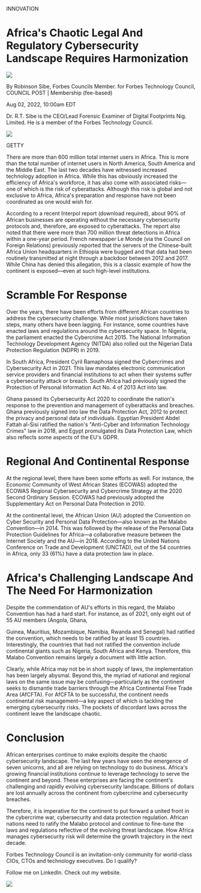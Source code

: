 INNOVATION  

# Africa's Chaotic Legal And Regulatory Cybersecurity Landscape Requires Harmonization  

![](images/45cbcec27718a1ffb70be0cc847bfd5af0ce419a1eab65753e2f3db6b30f7c26.jpg)  

By Robinson Sibe,  Forbes Councils Member. for Forbes Technology Council, COUNCIL POST | Membership (fee-based)  

Aug 02, 2022, 10:00am EDT  

Dr. R.T. Sibe is the CEO/Lead Forensic Examiner of Digital Footprints Nig. Limited. He is a member of the Forbes Technology Council.  

![](images/950ab09d6e7c9ca1a5a0a2d28671f2b12e4dbd056d907b8d53f12dc7c04866d8.jpg)  

GETTY  

There are more than 600 million total internet users in Africa. This is more than the total number of internet users in North America, South America and the Middle East. The last two decades have witnessed increased technology adoption in Africa. While this has obviously increased the efficiency of Africa's workforce, it has also come with associated risks—one of which is the risk of cyberattacks. Although this risk is global and not exclusive to Africa, Africa's preparation and response have not been coordinated as one would wish for.  

According to a recent Interpol report (download required), about $90\%$ of African businesses are operating without the necessary cybersecurity protocols and, therefore, are exposed to cyberattacks. The report also noted that there were more than 700 million threat detections in Africa within a one-year period. French newspaper Le Monde (via the Council on Foreign Relations) previously reported that the servers of the Chinese-built Africa Union headquarters in Ethiopia were bugged and that data had been routinely transmitted at night through a backdoor between 2012 and 2017. While China has denied this allegation, this is a classic example of how the continent is exposed—even at such high-level institutions.  

# Scramble For Response  

Over the years, there have been efforts from different African countries to address the cybersecurity challenge. While most jurisdictions have taken steps, many others have been lagging. For instance, some countries have enacted laws and regulations around the cybersecurity space. In Nigeria, the parliament enacted the Cybercrime Act 2015. The National Information Technology Development Agency (NITDA) also rolled out the Nigerian Data Protection Regulation (NDPR) in 2019.  

In South Africa, President Cyril Ramaphosa signed the Cybercrimes and Cybersecurity Act in 2021. This law mandates electronic communication service providers and financial institutions to act when their systems suffer a cybersecurity attack or breach. South Africa had previously signed the Protection of Personal Information Act No. 4 of 2013 Act into law.  

Ghana passed its Cybersecurity Act 2020 to coordinate the nation's response to the prevention and management of cyberattacks and breaches. Ghana previously signed into law the Data Protection Act, 2012 to protect the privacy and personal data of individuals. Egyptian President Abdel Fattah al-Sisi ratified the nation's "Anti-Cyber and Information Technology Crimes" law in 2018, and Egypt promulgated its Data Protection Law, which also reflects some aspects of the EU's GDPR.  

# Regional And Continental Response  

At the regional level, there have been some efforts as well. For instance, the Economic Community of West African States (ECOWAS) adopted the ECOWAS Regional Cybersecurity and Cybercrime Strategy at the 2020 Second Ordinary Session. ECOWAS had previously adopted the Supplementary Act on Personal Data Protection in 2010.  

At the continental level, the African Union (AU) adopted the Convention on Cyber Security and Personal Data Protection—also known as the Malabo Convention—in 2014. This was followed by the release of the Personal Data Protection Guidelines for Africa—a collaborative measure between the Internet Society and the AU—in 2018. According to the United Nations Conference on Trade and Development (UNCTAD), out of the 54 countries in Africa, only 33 $(61\%)$ have a data protection law in place.  

# Africa's Challenging Landscape And The Need For Harmonization  

Despite the commendation of AU's efforts in this regard, the Malabo Convention has had a hard start. For instance, as of 2021, only eight out of 55 AU members (Angola, Ghana,  

Guinea, Mauritius, Mozambique, Namibia, Rwanda and Senegal) had ratified the convention, which needs to be ratified by at least 15 countries. Interestingly, the countries that had not ratified the convention include continental giants such as Nigeria, South Africa and Kenya. Therefore, this Malabo Convention remains largely a document with little action.  

Clearly, while Africa may not be in short supply of laws, the implementation has been largely abysmal. Beyond this, the myriad of national and regional laws on the same issue may be confusing—particularly as the continent seeks to dismantle trade barriers through the Africa Continental Free Trade Area (AfCFTA). For AfCFTA to be successful, the continent needs continental risk management—a key aspect of which is tackling the emerging cybersecurity risks. The pockets of discordant laws across the continent leave the landscape chaotic.  

# Conclusion  

African enterprises continue to make exploits despite the chaotic cybersecurity landscape. The last few years have seen the emergence of seven unicorns, and all are relying on technology to do business. Africa's growing financial institutions continue to leverage technology to serve the continent and beyond. These enterprises are facing the continent's challenging and rapidly evolving cybersecurity landscape. Billions of dollars are lost annually across the continent from cybercrime and cybersecurity breaches.  

Therefore, it is imperative for the continent to put forward a united front in the cybercrime war, cybersecurity and data protection regulation. African nations need to ratify the Malabo protocol and continue to fine-tune the laws and regulations reflective of the evolving threat landscape. How Africa manages cybersecurity risk will determine the growth trajectory in the next decade.  

Forbes Technology Council is an invitation-only community for world-class CIOs, CTOs and technology executives. Do I qualify?  

Follow me on LinkedIn. Check out my website.  

![](images/f6a30807a060e3d132ecc8e28e4316175c7529f158224b599ccdfa0bf315422b.jpg)  